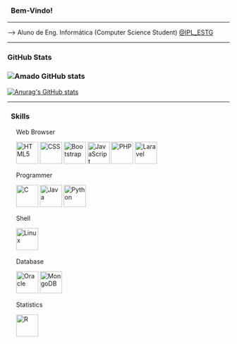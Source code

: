 ### &nbsp; Bem-Vindo!
<hr/>
--> Aluno de Eng. Informática (Computer Science Student) <a href="https://www.ipleiria.pt">@IPL_ESTG</a>

<hr/>

### GitHub Stats

### ![Amado GitHub stats](https://github-readme-stats.vercel.app/api?username=GuilhAmado2000&show_icons=true&theme=dark)
[![Anurag's GitHub stats](https://github-readme-stats.vercel.app/api?username=GuilhAmado2000)](https://github.com/GuilhAmado2000/github-readme-stats)
<hr/>

### &nbsp; Skills
<div style="display: inline_block">
    <p>&nbsp;&nbsp;&nbsp;&nbsp;&nbsp;Web Browser</p>
    &nbsp;&nbsp;&nbsp;&nbsp;&nbsp;<img src="https://cdn.jsdelivr.net/gh/devicons/devicon/icons/html5/html5-original.svg" alt="HTML5" height="50" />
    <img src="https://cdn.jsdelivr.net/gh/devicons/devicon/icons/css3/css3-original.svg" alt="CSS" height="50" />
    <img src="https://cdn.jsdelivr.net/gh/devicons/devicon/icons/bootstrap/bootstrap-original.svg" alt="Bootstrap" height="50" />
    <img src="https://cdn.jsdelivr.net/gh/devicons/devicon/icons/javascript/javascript-original.svg" alt="JavaScript" height="50" />
    <img src="https://cdn.jsdelivr.net/gh/devicons/devicon/icons/php/php-original.svg" alt="PHP" height="50" />
    <img src="https://cdn.jsdelivr.net/gh/devicons/devicon/icons/laravel/laravel-plain-wordmark.svg" alt="Laravel" height="50" />
    <p>&nbsp;&nbsp;&nbsp;&nbsp;&nbsp;Programmer</p>
    &nbsp;&nbsp;&nbsp;&nbsp;&nbsp;<img src="https://cdn.jsdelivr.net/gh/devicons/devicon/icons/c/c-original.svg" alt="C" height="50" />
    <img src="https://cdn.jsdelivr.net/gh/devicons/devicon/icons/java/java-original.svg" alt="Java" height="50" />
    <img src="https://cdn.jsdelivr.net/gh/devicons/devicon/icons/python/python-original.svg" alt="Python" height="50" />
    <p>&nbsp;&nbsp;&nbsp;&nbsp;&nbsp;Shell</p>
    &nbsp;&nbsp;&nbsp;&nbsp;&nbsp;<img src="https://cdn.jsdelivr.net/gh/devicons/devicon/icons/linux/linux-original.svg" alt="Linux" height="50" />
    <p>&nbsp;&nbsp;&nbsp;&nbsp;&nbsp;Database</p>
    &nbsp;&nbsp;&nbsp;&nbsp;&nbsp;<img src="https://cdn.jsdelivr.net/gh/devicons/devicon/icons/oracle/oracle-original.svg" alt="Oracle" height="50" />
    <img src="https://cdn.jsdelivr.net/gh/devicons/devicon/icons/mongodb/mongodb-original-wordmark.svg" alt="MongoDB" height="50"/>
    <p>&nbsp;&nbsp;&nbsp;&nbsp;&nbsp;Statistics</p>
    &nbsp;&nbsp;&nbsp;&nbsp;&nbsp;<img src="https://cdn.jsdelivr.net/gh/devicons/devicon/icons/r/r-original.svg" alt="R" height="50" />
</div>
